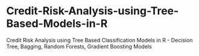 # Credit-Risk-Analysis-using-Tree-Based-Models-in-R

Credit Risk Analysis using Tree Based Classification Models in R - Decision Tree, Bagging, Random Forests, Gradient Boosting Models
